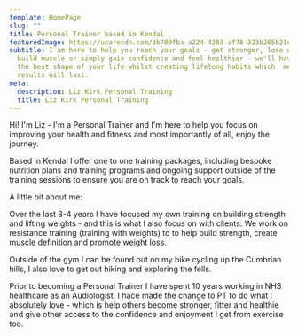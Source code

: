 ```yaml
---
template: HomePage
slug: ""
title: Personal Trainer based in Kendal
featuredImage: https://ucarecdn.com/3b709fba-a224-4283-af78-323b265b21ec/
subtitle: I am here to help you reach your goals - get stronger, lose weight,
  build muscle or simply gain confidence and feel healthier - we'll have you in
  the best shape of your life whilst creating lifelong habits which  means your
  results will last.
meta:
  description: Liz Kirk Personal Training
  title: Liz Kirk Personal Training
---
```

Hi! I'm Liz - I'm a Personal Trainer and I'm here to help you focus on improving your health and fitness and most importantly of all, enjoy the journey.

Based in Kendal I offer one to one training packages,  including bespoke nutrition plans and training programs and ongoing support outside of the training sessions to ensure you are on track to reach your goals.

A little bit about me:

Over the last 3-4 years I have focused my own training on building strength and lifting weights - and this is what I also focus on with clients. We work on resistance training (training with weights) to to help build strength, create muscle definition and promote weight loss. 

Outside of the gym I can be found out on my bike cycling up the Cumbrian hills, I also love to get out hiking and exploring the fells. 

Prior to becoming a Personal Trainer I have spent 10 years working in NHS healthcare as an Audiologist. I hace made the change to PT to do what I absolutely  love - which is help others become stronger, fitter and healthie and give other access to the confidence and enjoyment I get from exercise too.